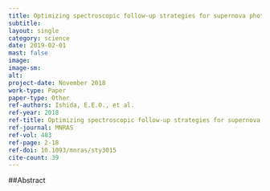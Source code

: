 ```yaml
---
title: Optimizing spectroscopic follow-up strategies for supernova photometric classification with active learning
subtitle: 
layout: single
category: science
date: 2019-02-01
mast: false
image: 
image-sm: 
alt: 
project-date: November 2018
work-type: Paper
paper-type: Other
ref-authors: Ishida, E.E.O., et al.
ref-year: 2018
ref-title: Optimizing spectroscopic follow-up strategies for supernova photometric classification with active learning
ref-journal: MNRAS
ref-vol: 483
ref-page: 2-18
ref-doi: 10.1093/mnras/sty3015
cite-count: 39
---
```



##Abstract
